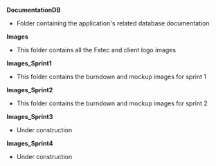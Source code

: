 **DocumentationDB**
- Folder containing the application's related database documentation

**Images** 
- This folder contains all the Fatec and client logo images
  
**Images_Sprint1**
- This folder contains the burndown and mockup images for sprint 1

**Images_Sprint2**
- This folder contains the burndown and mockup images for sprint 2

**Images_Sprint3**
- Under construction

**Images_Sprint4**
- Under construction
